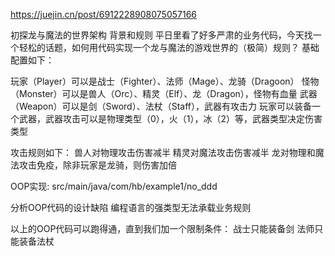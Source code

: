 https://juejin.cn/post/6912228908075057166

初探龙与魔法的世界架构
背景和规则
平日里看了好多严肃的业务代码，今天找一个轻松的话题，如何用代码实现一个龙与魔法的游戏世界的（极简）规则？
基础配置如下：

玩家（Player）可以是战士（Fighter）、法师（Mage）、龙骑（Dragoon）
怪物（Monster）可以是兽人（Orc）、精灵（Elf）、龙（Dragon），怪物有血量
武器（Weapon）可以是剑（Sword）、法杖（Staff），武器有攻击力
玩家可以装备一个武器，武器攻击可以是物理类型（0），火（1），冰（2）等，武器类型决定伤害类型


攻击规则如下：
兽人对物理攻击伤害减半
精灵对魔法攻击伤害减半
龙对物理和魔法攻击免疫，除非玩家是龙骑，则伤害加倍

OOP实现:
src/main/java/com/hb/example1/no_ddd


分析OOP代码的设计缺陷
编程语言的强类型无法承载业务规则

以上的OOP代码可以跑得通，直到我们加一个限制条件：
战士只能装备剑
法师只能装备法杖